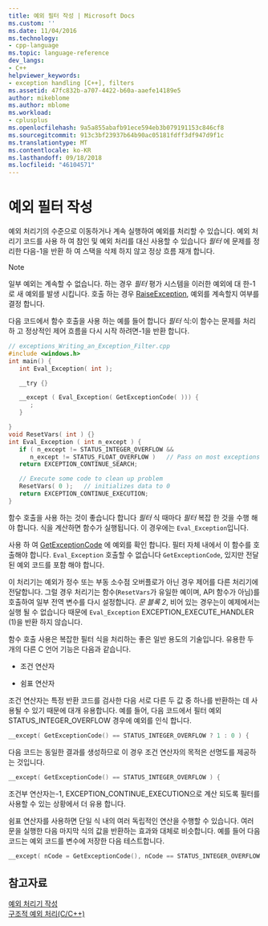 ```yaml
---
title: 예외 필터 작성 | Microsoft Docs
ms.custom: ''
ms.date: 11/04/2016
ms.technology:
- cpp-language
ms.topic: language-reference
dev_langs:
- C++
helpviewer_keywords:
- exception handling [C++], filters
ms.assetid: 47fc832b-a707-4422-b60a-aaefe14189e5
author: mikeblome
ms.author: mblome
ms.workload:
- cplusplus
ms.openlocfilehash: 9a5a855abafb91ece594eb3b079191153c846cf8
ms.sourcegitcommit: 913c3bf23937b64b90ac05181fdff3df947d9f1c
ms.translationtype: MT
ms.contentlocale: ko-KR
ms.lasthandoff: 09/18/2018
ms.locfileid: "46104571"
---
```

# <a name="writing-an-exception-filter"></a>예외 필터 작성

예외 처리기의 수준으로 이동하거나 계속 실행하여 예외를 처리할 수 있습니다. 예외 처리기 코드를 사용 하 여 참인 및 예외 처리를 대신 사용할 수 있습니다 *필터* 에 문제를 정리한 다음-1을 반환 하 여 스택을 삭제 하지 않고 정상 흐름 재개 합니다.

> [!NOTE]
>  일부 예외는 계속할 수 없습니다. 하는 경우 *필터* 평가 시스템을 이러한 예외에 대 한-1로 새 예외를 발생 시킵니다. 호출 하는 경우 [RaiseException](https://msdn.microsoft.com/library/windows/desktop/ms680552), 예외를 계속할지 여부를 결정 합니다.

다음 코드에서 함수 호출을 사용 하는 예를 들어 합니다 *필터* 식:이 함수는 문제를 처리 하 고 정상적인 제어 흐름을 다시 시작 하려면-1을 반환 합니다.

```cpp
// exceptions_Writing_an_Exception_Filter.cpp
#include <windows.h>
int main() {
   int Eval_Exception( int );

   __try {}

   __except ( Eval_Exception( GetExceptionCode( ))) {
      ;
   }

}
void ResetVars( int ) {}
int Eval_Exception ( int n_except ) {
   if ( n_except != STATUS_INTEGER_OVERFLOW &&
      n_except != STATUS_FLOAT_OVERFLOW )   // Pass on most exceptions
   return EXCEPTION_CONTINUE_SEARCH;

   // Execute some code to clean up problem
   ResetVars( 0 );   // initializes data to 0
   return EXCEPTION_CONTINUE_EXECUTION;
}
```

함수 호출을 사용 하는 것이 좋습니다 합니다 *필터* 식 때마다 *필터* 복잡 한 것을 수행 해야 합니다. 식을 계산하면 함수가 실행됩니다. 이 경우에는 `Eval_Exception`입니다.

사용 하 여 [GetExceptionCode](/windows/desktop/Debug/getexceptioncode) 에 예외를 확인 합니다. 필터 자체 내에서 이 함수를 호출해야 합니다. `Eval_Exception` 호출할 수 없습니다 `GetExceptionCode`, 있지만 전달 된 예외 코드를 포함 해야 합니다.

이 처리기는 예외가 정수 또는 부동 소수점 오버플로가 아닌 경우 제어를 다른 처리기에 전달합니다. 그럴 경우 처리기는 함수(`ResetVars`가 유일한 예이며, API 함수가 아님)를 호출하여 일부 전역 변수를 다시 설정합니다. *문 블록 2*, 비어 있는 경우는이 예제에서는 실행 될 수 없습니다 때문에 `Eval_Exception` EXCEPTION_EXECUTE_HANDLER (1)을 반환 하지 않습니다.

함수 호출 사용은 복잡한 필터 식을 처리하는 좋은 일반 용도의 기술입니다. 유용한 두 개의 다른 C 언어 기능은 다음과 같습니다.

- 조건 연산자

- 쉼표 연산자

조건 연산자는 특정 반환 코드를 검사한 다음 서로 다른 두 값 중 하나를 반환하는 데 사용될 수 있기 때문에 대개 유용합니다. 예를 들어, 다음 코드에서 필터 예외 STATUS_INTEGER_OVERFLOW 경우에 예외를 인식 합니다.

```cpp
__except( GetExceptionCode() == STATUS_INTEGER_OVERFLOW ? 1 : 0 ) {
```

다음 코드는 동일한 결과를 생성하므로 이 경우 조건 연산자의 목적은 선명도를 제공하는 것입니다.

```cpp
__except( GetExceptionCode() == STATUS_INTEGER_OVERFLOW ) {
```

조건부 연산자는-1, EXCEPTION_CONTINUE_EXECUTION으로 계산 되도록 필터를 사용할 수 있는 상황에서 더 유용 합니다.

쉼표 연산자를 사용하면 단일 식 내의 여러 독립적인 연산을 수행할 수 있습니다. 여러 문을 실행한 다음 마지막 식의 값을 반환하는 효과와 대체로 비슷합니다. 예를 들어 다음 코드는 예외 코드를 변수에 저장한 다음 테스트합니다.

```cpp
__except( nCode = GetExceptionCode(), nCode == STATUS_INTEGER_OVERFLOW )
```

## <a name="see-also"></a>참고자료

[예외 처리기 작성](../cpp/writing-an-exception-handler.md)<br/>
[구조적 예외 처리(C/C++)](../cpp/structured-exception-handling-c-cpp.md)